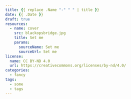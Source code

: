 ```yaml
---
title: {{ replace .Name "-" " " | title }}
date: {{ .Date }}
draft: true
resources:
  - name: cover
    src: blackopsbridge.jpg
    title: Set me
    params:
      sourceName: Set me
      sourceUrl: Set me
license:
  name: CC BY-ND 4.0
  url: https://creativecommons.org/licenses/by-nd/4.0/
categories:
  - fancy
tags:
  - some
  - tags
---
```

